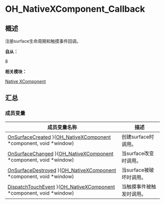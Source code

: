 # OH_NativeXComponent_Callback


## 概述

注册surface生命周期和触摸事件回调。

**自从：**

8

**相关模块：**

[Native XComponent](_o_h___native_x_component.md)


## 汇总


### 成员变量

  | 成员变量名称 | 描述 | 
| -------- | -------- |
| [OnSurfaceCreated](_o_h___native_x_component.md#onsurfacecreated) )([OH_NativeXComponent](_o_h___native_x_component.md#oh_nativexcomponent) \*component, void \*window) | 创建surface时调用。 | 
| [OnSurfaceChanged](_o_h___native_x_component.md#onsurfacechanged) )([OH_NativeXComponent](_o_h___native_x_component.md#oh_nativexcomponent) \*component, void \*window) | 当surface改变时调用。 | 
| [OnSurfaceDestroyed](_o_h___native_x_component.md#onsurfacedestroyed) )([OH_NativeXComponent](_o_h___native_x_component.md#oh_nativexcomponent) \*component, void \*window) | 当surface被破坏时调用。 | 
| [DispatchTouchEvent](_o_h___native_x_component.md#dispatchtouchevent) )([OH_NativeXComponent](_o_h___native_x_component.md#oh_nativexcomponent) \*component, void \*window) | 当触摸事件被触发时调用。 | 
